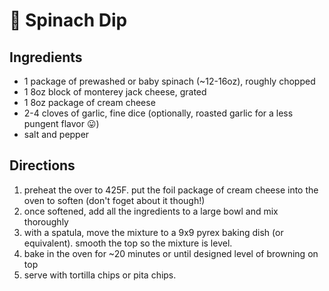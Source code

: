 # 🥬 Spinach Dip

## Ingredients

- 1 package of prewashed or baby spinach (~12-16oz), roughly chopped
- 1 8oz block of monterey jack cheese, grated
- 1 8oz package of cream cheese
- 2-4 cloves of garlic, fine dice (optionally, roasted garlic for a less pungent
  flavor 😛)
- salt and pepper

## Directions

1. preheat the over to 425F. put the foil package of cream cheese into the oven
   to soften (don't foget about it though!)
2. once softened, add all the ingredients to a large bowl and mix thoroughly
3. with a spatula, move the mixture to a 9x9 pyrex baking dish (or equivalent).
   smooth the top so the mixture is level.
4. bake in the oven for ~20 minutes or until designed level of browning on top
5. serve with tortilla chips or pita chips.
